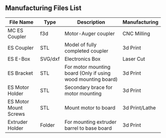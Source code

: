 ## Manufacturing Files List

File Name | Type | Description | Manufacturing
----------|-------|------------|---------
MC ES Coupler | f3d | Motor-Auger coupler | CNC Milling
ES Coupler | STL | Model of fully completed coupler | 3d Print
ES E-Box | SVG/dxf | Electronics Box | Laser Cut
ES Bracket | STL | For motor mounting board (Only if using wood mounting board) | 3d Print
ES Motor Holder | STL | Secondary brace for motor mounting | 3d Print
ES Motor Mount Screws | STL | Mount motor to board | 3d Print/Lathe
Extruder Holder | Folder | For mounting extruder barrel to base board | 3d Print
